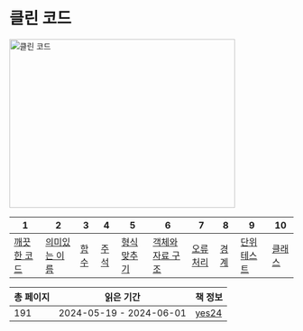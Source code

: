# 클린 코드

<img src="클린 코드.jpg" alt="클린 코드" width="400" height="300"/>

| 1                   | 2                      | 3           | 4           | 5                   | 6                        | 7                 | 8           | 9                   | 10            | 
|---------------------|------------------------|-------------|-------------|---------------------|--------------------------|-------------------|-------------|---------------------|---------------|
| [깨끗한 코드](깨끗한-코드.md) | [의미있는 이름](의미-있는-이름.md) | [함수](함수.md) | [주석](주석.md) | [형식 맞추기](형식-맞추기.md) | [객체와 자료 구조](객체와-자료구조.md) | [오류 처리](오류-처리.md) | [경계](경계.md) | [단위 테스트](단위-테스트.md) | [클래스](클래스.md) |   

| 총 페이지 | 읽은 기간                   | 책 정보                                                  |
|-------|-------------------------|-------------------------------------------------------|
| 191   | 2024-05-19 - 2024-06-01 | [yes24](https://www.yes24.com/Product/Goods/11681152) |